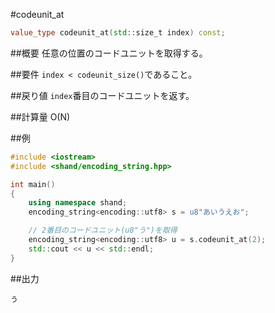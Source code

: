 #codeunit_at
```cpp
value_type codeunit_at(std::size_t index) const;
```

##概要
任意の位置のコードユニットを取得する。


##要件
`index < codeunit_size()`であること。


##戻り値
`index`番目のコードユニットを返す。


##計算量
O(N)


##例
```cpp
#include <iostream>
#include <shand/encoding_string.hpp>

int main()
{
    using namespace shand;
    encoding_string<encoding::utf8> s = u8"あいうえお";

    // 2番目のコードユニット(u8"う")を取得
    encoding_string<encoding::utf8> u = s.codeunit_at(2);
    std::cout << u << std::endl;
}
```

##出力
```
う
```


